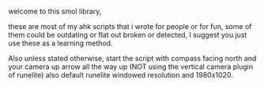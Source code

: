 welcome to this smol library,

these are most of my ahk scripts that i wrote for people or for fun, 
some of them could be outdating or flat out broken or detected, I suggest you just use these as a learning method.

Also unless stated otherwise, start the script with compass facing north and your camera up arrow all the way up (NOT using the vertical camera plugin of runelite)
also default runelite windowed resolution and 1980x1020.
